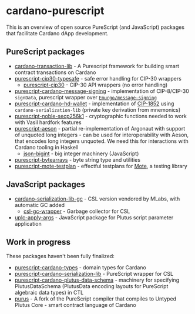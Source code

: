 # cardano-purescript

This is an overview of open source PureScript (and JavaScript) packages that facilitate Cardano dApp development.

## PureScript packages

- [cardano-transaction-lib](https://github.com/Plutonomicon/cardano-transaction-lib/pulls) -  A Purescript framework for building smart contract transactions on Cardano
- [purescript-cip30-typesafe](https://github.com/mlabs-haskell/purescript-cip30-typesafe) - safe error handling for CIP-30 wrappers
  - [purescript-cip30](https://github.com/mlabs-haskell/purescript-cip30) - CIP-30 API wrappers (no error handling)
- [purescript-cardano-message-signing](https://github.com/mlabs-haskell/purescript-cardano-message-signing) - implementation of CIP-8/CIP-30 `signData`, purescript wrapper over [`Emurgo/message-signing`](https://github.com/emurgo/message-signing)
- [purescript-cardano-hd-wallet](https://github.com/mlabs-haskell/purescript-cardano-hd-wallet) - implementation of [CIP-1852](https://cips.cardano.org/cip/CIP-1852) using `cardano-serialization-lib` (private key derivation from mnemonics)
- [purescript-noble-secp256k1](https://github.com/mlabs-haskell/purescript-noble-secp256k1/) - cryptographic functions needed to work with Vasil hardfork features
- [purescript-aeson](https://github.com/mlabs-haskell/purescript-aeson/) - partial re-implementation of Argonaut with support of unquoted long integers - can be used for interoperability with Aeson, that encodes long integers unquoted. We need this for interactions with Cardano tooling in Haskell
  - [json-bigint](https://github.com/mlabs-haskell/json-bigint) - big integer machinery (JavaScript)
- [purescript-bytearrays](https://github.com/mlabs-haskell/purescript-bytearrays) - byte string type and utilities
- [purescript-mote-testplan](https://github.com/mlabs-haskell/purescript-mote-testplan) - effectful testplans for [Mote](https://github.com/garyb/purescript-mote), a testing library

## JavaScript packages

- [cardano-serialization-lib-gc](https://github.com/mlabs-haskell/cardano-serialization-lib-gc) - CSL version vendored by MLabs, with automatic GC added
  - [csl-gc-wrapper](https://github.com/mlabs-haskell/csl-gc-wrapper) - Garbage collector for CSL
- [uplc-apply-args](https://github.com/mlabs-haskell/uplc-apply-args) - JavaScript package for Plutus script parameter application

## Work in progress

These packages haven't been fully finalized:

- [purescript-cardano-types](https://github.com/mlabs-haskell/purescript-cardano-types) - domain types for Cardano
- [purescript-cardano-serialization-lib](https://github.com/mlabs-haskell/purescript-cardano-serialization-lib) - PureScript wrapper for CSL
- [purescript-cardano-plutus-data-schema](https://github.com/mlabs-haskell/purescript-cardano-plutus-data-schema) - machinery for specifying PlutusDataSchema (PlutusData encoding layouts for PureScript algebraic data types) in CTL
- [purus](https://github.com/mlabs-haskell/purus) - A fork of the PureScript compiler that compiles to Untyped Plutus Core - smart contract language of Cardano
